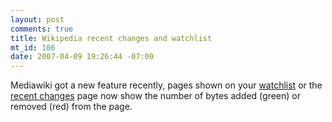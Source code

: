 ```yaml
--- 
layout: post
comments: true
title: Wikipedia recent changes and watchlist
mt_id: 106
date: 2007-04-09 19:26:44 -07:00
---
```

Mediawiki got a new feature recently, pages shown on your [watchlist](http://en.wikipedia.org/wiki/Special:Watchlist) or the [recent changes](http://en.wikipedia.org/wiki/Special:Recentchanges) page now show the number of bytes added (green) or removed (red) from the page.
